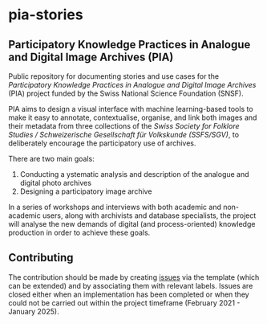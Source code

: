 # pia-stories

## Participatory Knowledge Practices in Analogue and Digital Image Archives (PIA)

Public repository for documenting stories and use cases for the _Participatory Knowledge Practices in Analogue and Digital Image Archives_ (PIA) project funded by the Swiss National Science Foundation (SNSF). 

PIA aims to design a visual interface with machine learning-based tools to make it easy to annotate, contextualise, organise, and link both images and their metadata from three collections of the _Swiss Society for Folklore Studies / Schweizerische Gesellschaft für Volkskunde (SSFS/SGV)_, to deliberately encourage the participatory use of archives.

There are two main goals:

1. Conducting a ystematic analysis and description of the analogue and digital photo archives
2. Designing a participatory image archive

In a series of workshops and interviews with both academic and non-academic users, along with archivists and database specialists, the project will analyse the new demands of digital (and process-oriented) knowledge production in order to achieve these goals.

## Contributing

The contribution should be made by creating [issues](https://github.com/Participatory-Image-Archives/pia-stories/issues) via the template (which can be extended) and by associating them with relevant labels. Issues are closed either when an implementation has been completed or when they could not be carried out within the project timeframe (February 2021 - January 2025).
